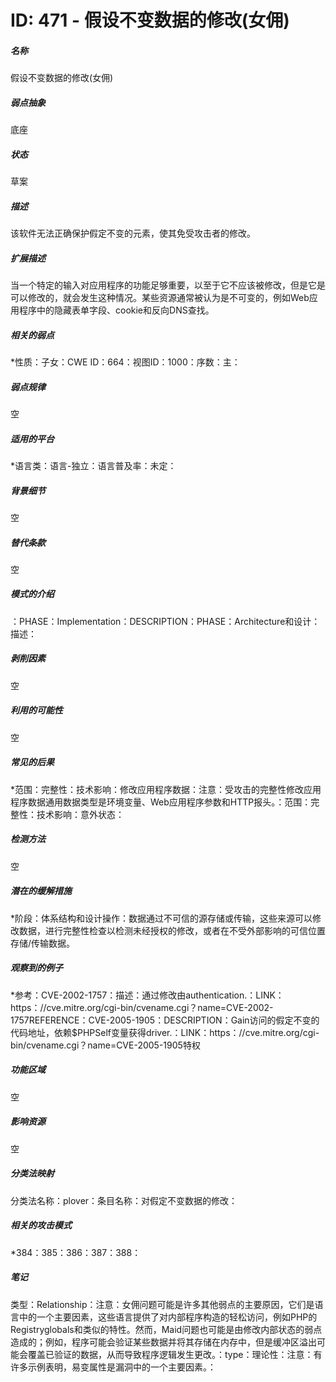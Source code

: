 # ID: 471 - 假设不变数据的修改(女佣)
<h5>名称</h5>假设不变数据的修改(女佣)
<h5>弱点抽象</h5>底座
<h5>状态</h5>草案
<h5>描述</h5>该软件无法正确保护假定不变的元素，使其免受攻击者的修改。
<h5>扩展描述</h5>当一个特定的输入对应用程序的功能足够重要，以至于它不应该被修改，但是它是可以修改的，就会发生这种情况。某些资源通常被认为是不可变的，例如Web应用程序中的隐藏表单字段、cookie和反向DNS查找。
<h5>相关的弱点</h5>*性质：子女：CWE ID：664：视图ID：1000：序数：主：
<h5>弱点规律</h5>空
<h5>适用的平台</h5>*语言类：语言-独立：语言普及率：未定：
<h5>背景细节</h5>空
<h5>替代条款</h5>空
<h5>模式的介绍</h5>：PHASE：Implementation：DESCRIPTION：PHASE：Architecture和设计：描述：
<h5>剥削因素</h5>空
<h5>利用的可能性</h5>空
<h5>常见的后果</h5>*范围：完整性：技术影响：修改应用程序数据：注意：受攻击的完整性修改应用程序数据通用数据类型是环境变量、Web应用程序参数和HTTP报头。：范围：完整性：技术影响：意外状态：
<h5>检测方法</h5>空
<h5>潜在的缓解措施</h5>*阶段：体系结构和设计操作：数据通过不可信的源存储或传输，这些来源可以修改数据，进行完整性检查以检测未经授权的修改，或者在不受外部影响的可信位置存储/传输数据。
<h5>观察到的例子</h5>*参考：CVE-2002-1757：描述：通过修改由authentication.：LINK：https：//cve.mitre.org/cgi-bin/cvename.cgi？name=CVE-2002-1757REFERENCE：CVE-2005-1905：DESCRIPTION：Gain访问的假定不变的代码地址，依赖$PHPSelf变量获得driver.：LINK：https：//cve.mitre.org/cgi-bin/cvename.cgi？name=CVE-2005-1905特权
<h5>功能区域</h5>空
<h5>影响资源</h5>空
<h5>分类法映射</h5>分类法名称：plover：条目名称：对假定不变数据的修改：
<h5>相关的攻击模式</h5>*384：385：386：387：388：
<h5>笔记</h5>类型：Relationship：注意：女佣问题可能是许多其他弱点的主要原因，它们是语言中的一个主要因素，这些语言提供了对内部程序构造的轻松访问，例如PHP的Registryglobals和类似的特性。然而，Maid问题也可能是由修改内部状态的弱点造成的；例如，程序可能会验证某些数据并将其存储在内存中，但是缓冲区溢出可能会覆盖已验证的数据，从而导致程序逻辑发生更改。：type：理论性：注意：有许多示例表明，易变属性是漏洞中的一个主要因素。：

